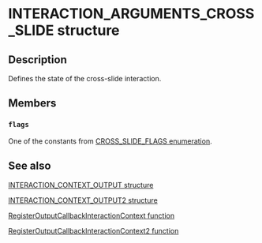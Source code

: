 # INTERACTION_ARGUMENTS_CROSS_SLIDE structure

## Description

Defines the state of the cross-slide interaction.

## Members

### `flags`

One of the constants from [CROSS_SLIDE_FLAGS enumeration](https://learn.microsoft.com/windows/win32/api/interactioncontext/ne-interactioncontext-cross_slide_flags).

## See also

[INTERACTION_CONTEXT_OUTPUT structure](https://learn.microsoft.com/windows/win32/api/interactioncontext/ns-interactioncontext-interaction_context_output)

[INTERACTION_CONTEXT_OUTPUT2 structure](https://learn.microsoft.com/windows/win32/api/interactioncontext/ns-interactioncontext-interaction_context_output2)

[RegisterOutputCallbackInteractionContext function](https://learn.microsoft.com/windows/win32/api/interactioncontext/nf-interactioncontext-registeroutputcallbackinteractioncontext)

[RegisterOutputCallbackInteractionContext2 function](https://learn.microsoft.com/windows/win32/api/interactioncontext/nf-interactioncontext-registeroutputcallbackinteractioncontext2)